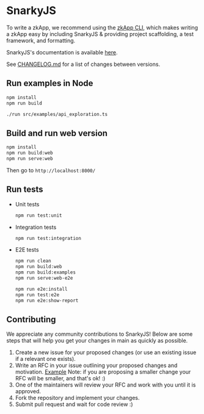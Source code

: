 # SnarkyJS

To write a zkApp, we recommend using the [zkApp CLI](https://github.com/o1-labs/zkapp-cli), which makes writing a zkApp easy by including SnarkyJS & providing project scaffolding, a test framework, and formatting.

SnarkyJS's documentation is available [here](https://docs.minaprotocol.com/en/zkapps/snarkyjs-reference).

See [CHANGELOG.md](https://github.com/o1-labs/snarkyjs/blob/main/CHANGELOG.md) for a list of changes between versions.

## Run examples in Node

```sh
npm install
npm run build

./run src/examples/api_exploration.ts
```

## Build and run web version

```sh
npm install
npm run build:web
npm run serve:web
```

Then go to `http://localhost:8000/`

## Run tests

- Unit tests

  ```sh
  npm run test:unit
  ```

- Integration tests

  ```sh
  npm run test:integration
  ```

- E2E tests

  ```sh
  npm run clean
  npm run build:web
  npm run build:examples
  npm run serve:web-e2e

  npm run e2e:install
  npm run test:e2e
  npm run e2e:show-report
  ```

## Contributing

We appreciate any community contributions to SnarkyJS! Below are some steps that will help you get your changes in main as quickly as possible.

1. Create a new issue for your proposed changes (or use an existing issue if a relevant one exists).
2. Write an RFC in your issue outlining your proposed changes and motivation. [Example](https://github.com/o1-labs/snarkyjs/issues/233) Note: if you are proposing a smaller change your RFC will be smaller, and that's ok! :)
3. One of the maintainers will review your RFC and work with you until it is approved.
4. Fork the repository and implement your changes.
5. Submit pull request and wait for code review :)

